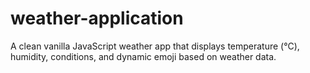 # weather-application
A clean vanilla JavaScript weather app that displays temperature (°C), humidity, conditions, and dynamic emoji based on weather data.
